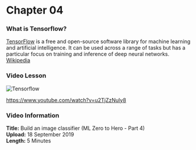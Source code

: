 # Chapter 04

### What is Tensorflow?

[TensorFlow](https://www.tensorflow.org) is a free and open-source software library for machine learning and artificial intelligence. It can be used across a range of tasks but has a particular focus on training and inference of deep neural networks. [Wikipedia](https://en.wikipedia.org/wiki/TensorFlow)

### Video Lesson

<img alt="Tensorflow" src="http://img.youtube.com/vi/u2TjZzNuly8/maxresdefault.jpg" />

<a href="https://www.youtube.com/watch?v=u2TjZzNuly8" target="_blank">https://www.youtube.com/watch?v=u2TjZzNuly8</a>

### Video Information

**Title:** Build an image classifier (ML Zero to Hero - Part 4)
<br>
**Upload:** 18 September 2019
<br>
**Length:** 5 Minutes